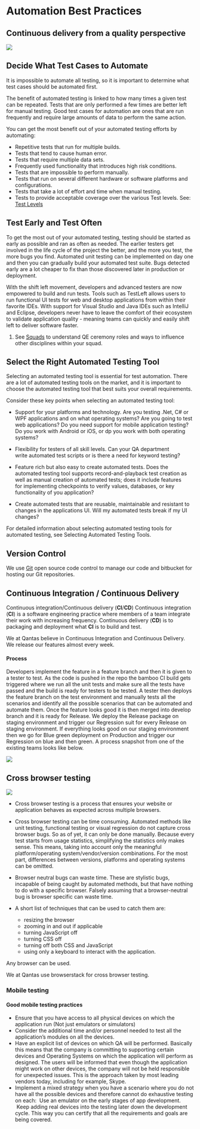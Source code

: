 # Automation Best Practices

## Continuous delivery from a quality perspective 

![](../images/119669972/119686272.png)

## Decide What Test Cases to Automate

It is impossible to automate all testing, so it is important to
determine what test cases should be automated first.

The benefit of automated testing is linked to how many times a given
test can be repeated. Tests that are only performed a few times are
better left for manual testing. Good test cases for automation are ones
that are run frequently and require large amounts of data to perform the
same action.

You can get the most benefit out of your automated testing efforts by
automating:

-   Repetitive tests that run for multiple builds.
-   Tests that tend to cause human error.
-   Tests that require multiple data sets.
-   Frequently used functionality that introduces high risk conditions.
-   Tests that are impossible to perform manually.
-   Tests that run on several different hardware or software platforms
    and configurations.
-   Tests that take a lot of effort and time when manual testing.
-   Tests to provide acceptable coverage over the various Test levels.
    See: [Test Levels]([https://confluence.qantas.com.au/display/QQE/Test+Levels)

## Test Early and Test Often

To get the most out of your automated testing, testing should be started
as early as possible and ran as often as needed. The earlier testers get
involved in the life cycle of the project the better, and the more you
test, the more bugs you find. Automated unit testing can be implemented
on day one and then you can gradually build your automated test suite.
Bugs detected early are a lot cheaper to fix than those discovered later
in production or deployment.

With the shift left movement, developers and advanced testers are now
empowered to build and run tests. Tools such as TestLeft allows users to
run functional UI tests for web and desktop applications from within
their favorite IDEs. With support for Visual Studio and Java IDEs such
as IntelliJ and Eclipse, developers never have to leave the comfort of
their ecosystem to validate application quality - meaning teams can
quickly and easily shift left to deliver software faster.

1.  See [Squads](https://confluence.qantas.com.au/display/QQE/Squads) to understand QE ceremony roles and ways to influence other disciplines within your squad. 

  

## Select the Right Automated Testing Tool

Selecting an automated testing tool is essential for test automation.
There are a lot of automated testing tools on the market, and it is
important to choose the automated testing tool that best suits your
overall requirements.

Consider these key points when selecting an automated testing tool:

-   Support for your platforms and technology. Are you testing .Net, C\# or WPF applications and on what operating systems? Are you going to test web applications? Do you need support for mobile application testing? Do you work with Android or iOS, or dp you work with both operating systems?

-   Flexibility for testers of all skill levels. Can your QA department write automated test scripts or is there a need for keyword testing?

-   Feature rich but also easy to create automated tests. Does the automated testing tool supports record-and-playback test creation as well as manual creation of automated tests; does it include features for implementing checkpoints to verify values, databases, or key functionality of you application?

-   Create automated tests that are reusable, maintainable and resistant to changes in the applications UI. Will my automated tests break if my UI changes?

For detailed information about selecting automated testing tools for automated testing, see Selecting Automated Testing Tools.

  

## Version Control

We use [Git](https://git-scm.com/) open source code control to manage our code and bitbucket for hosting our Git repositories.  
  

## Continuous Integration / Continuous Delivery

Continuous integration/Continuous delivery (**CI**/**CD**) Continuous integration (**CI**) is a software engineering practice where members of
a team integrate their work with increasing frequency. Continuous delivery (**CD**) is to packaging and deployment what **CI** is to build
and test.

We at Qantas believe in Continuous Integration and Continuous Delivery. We release our features almost every week. 

#### Process

Developers implement the feature in a feature branch and then it is given to a tester to test. As the code is pushed in the repo the bamboo CI build gets triggered where we run all the unit tests and make sure all the tests have passed and the build is ready for testers to be tested. A tester then deploys the feature branch on the test environment
and manually tests all the scenarios and identify all the possible scenarios that can be automated and automate them. Once the feature looks good it is then merged into develop branch and it is ready for
Release. We deploy the Release package on staging environment and trigger our Regression suit for every Release on staging environment. If
everything looks good on our staging environment then we go for Blue green deployment on Production and trigger our Regression on blue and then green. A process snapshot from one of the existing teams looks like below.

![](../images/119669972/119675321.png)

## Cross browser testing

![](../images/119669972/119682705.jpg)

-   Cross browser testing is a process that ensures your website or application behaves as expected across multiple browsers.
-   Cross browser testing can be time consuming. Automated methods like unit testing, functional testing or visual regression do not capture cross browser bugs. So as of yet, it can only be done manually. Because every test starts from usage statistics, simplifying the statistics only makes sense. This means, taking into account only the meaningful platform/operating system/vendor/version combinations. For the most part, differences between versions, platforms and operating systems can be omitted.
-   Browser neutral bugs can waste time. These are stylistic bugs, incapable of being caught by automated methods, but that have nothing to do with a specific browser. Falsely assuming that a browser-neutral bug is browser specific can waste time.
-   A short list of techniques that can be used to catch them are:

    -   resizing the browser
    -   zooming in and out if applicable
    -   turning JavaScript off
    -   turning CSS off
    -   turning off both CSS and JavaScript
    -   using only a keyboard to interact with the
application.

Any browser can be used.

We at Qantas use browserstack for cross browser testing.

### Mobile testing

#### Good mobile testing practices

-   Ensure that you have access to all physical devices on which the application run (Not just emulators or simulators)
-   Consider the additional time and/or personnel needed to test all the application’s modules on all the devices.
-   Have an explicit list of devices on which QA will be performed. Basically this means that the company is committing to supporting certain devices and Operating Systems on which the application will perform as designed. The users will be informed that even though the application might work on other devices, the company will not be held responsible for unexpected issues. This is the approach taken by most leading vendors today, including for example, Skype.
-   Implement a mixed strategy when you have a scenario where you do not have all the possible devices and therefore cannot do exhaustive testing on each:  Use an emulator on the early stages of app development.  Keep adding real devices into the testing later down the development cycle. This way you can certify that all the requirements and goals are being covered.